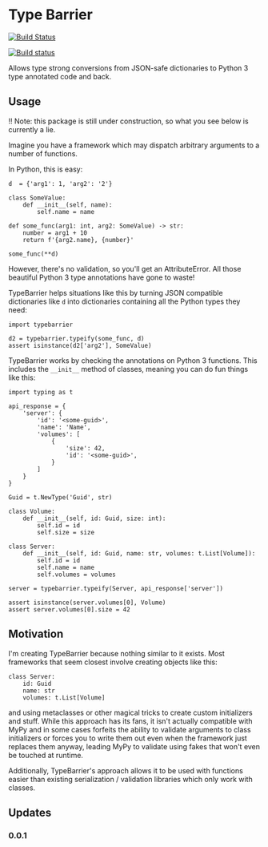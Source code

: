 # Type Barrier

[![Build Status](https://travis-ci.org/TimSimpson/TypeBarrier.svg?branch=master)](https://travis-ci.org/TimSimpson/TypeBarrier)

[![Build status](https://ci.appveyor.com/api/projects/status/gyaabdspagf8ld8b/branch/master?svg=true)](https://ci.appveyor.com/project/TimSimpson/typebarrier/branch/master)



Allows type strong conversions from JSON-safe dictionaries to Python 3 type annotated code and back.

## Usage

!! Note: this package is still under construction, so what you see below is currently a lie.

Imagine you have a framework which may dispatch arbitrary arguments to a number of functions.

In Python, this is easy:


    d  = {'arg1': 1, 'arg2': '2'}

    class SomeValue:
        def __init__(self, name):
            self.name = name

    def some_func(arg1: int, arg2: SomeValue) -> str:
        number = arg1 + 10
        return f'{arg2.name}, {number}'

    some_func(**d)

However, there's no validation, so you'll get an AttributeError. All those beautiful Python 3 type annotations have gone to waste!

TypeBarrier helps situations like this by turning JSON compatible dictionaries like `d` into dictionaries containing all the Python types they need:

    import typebarrier

    d2 = typebarrier.typeify(some_func, d)
    assert isinstance(d2['arg2'], SomeValue)

TypeBarrier works by checking the annotations on Python 3 functions. This includes the `__init__` method of classes, meaning you can do fun things like this:

    import typing as t

    api_response = {
        'server': {
            'id': '<some-guid>',
            'name': 'Name',
            'volumes': [
                {
                    'size': 42,
                    'id': '<some-guid>',
                }
            ]
        }
    }

    Guid = t.NewType('Guid', str)

    class Volume:
        def __init__(self, id: Guid, size: int):
            self.id = id
            self.size = size

    class Server:
        def __init__(self, id: Guid, name: str, volumes: t.List[Volume]):
            self.id = id
            self.name = name
            self.volumes = volumes

    server = typebarrier.typeify(Server, api_response['server'])

    assert isinstance(server.volumes[0], Volume)
    assert server.volumes[0].size = 42

## Motivation

I'm creating TypeBarrier because nothing similar to it exists. Most frameworks that seem closest involve creating objects like this:

    class Server:
        id: Guid
        name: str
        volumes: t.List[Volume]

and using metaclasses or other magical tricks to create custom initializers and stuff. While this approach has its fans, it isn't actually compatible with MyPy and in some cases forfeits the ability to validate arguments to class initializers or forces you to write them out even when the framework just replaces them anyway, leading MyPy to validate using fakes that won't even be touched at runtime.

Additionally, TypeBarrier's approach allows it to be used with functions easier than existing serialization / validation libraries which only work with classes.

## Updates

### 0.0.1





